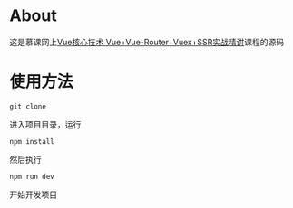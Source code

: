 # About
这是慕课网上[Vue核心技术
Vue+Vue-Router+Vuex+SSR实战精讲](https://coding.imooc.com/class/196.html)课程的源码

# 使用方法
```
git clone
```
进入项目目录，运行
```
npm install
```
然后执行
```
npm run dev
```
开始开发项目

